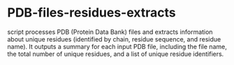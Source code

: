 # PDB-files-residues-extracts
script processes PDB (Protein Data Bank) files and extracts information about unique residues (identified by chain, residue sequence, and residue name). It outputs a summary for each input PDB file, including the file name, the total number of unique residues, and a list of unique residue identifiers.
